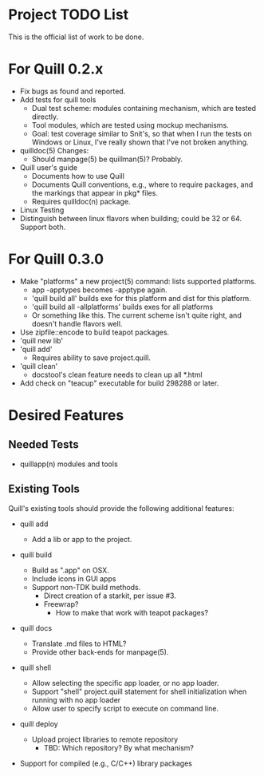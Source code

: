 # Project TODO List

This is the official list of work to be done.

# For Quill 0.2.x

* Fix bugs as found and reported.
* Add tests for quill tools
  * Dual test scheme: modules containing mechanism, which are tested
    directly.
  * Tool modules, which are tested using mockup mechanisms.
  * Goal: test coverage similar to Snit's, so that when I run the tests
    on Windows or Linux, I've really shown that I've not broken anything.
* quilldoc(5) Changes:
  * Should manpage(5) be quillman(5)?  Probably.
* Quill user's guide
  * Documents how to use Quill
  * Documents Quill conventions, e.g., where to require packages, and the
    markings that appear in pkg* files.
  * Requires quilldoc(n) package.
* Linux Testing
* Distinguish between linux flavors when building; could be 32 or 64.
  Support both.

# For Quill 0.3.0

* Make "platforms" a new project(5) command: lists supported platforms.
  * app -apptypes becomes -apptype again.
  * 'quill build all' builds exe for this platform and dist for this
    platform.
  * 'quill build all -allplatforms' builds exes for all platforms
  * Or something like this.  The current scheme isn't quite right, and
    doesn't handle flavors well.
* Use zipfile::encode to build teapot packages.
* 'quill new lib'
* 'quill add'
  * Requires ability to save project.quill.
* 'quill clean'
  * docstool's clean feature needs to clean up all *.html
* Add check on "teacup" executable for build 298288 or later.

# Desired Features

## Needed Tests

* quillapp(n) modules and tools

## Existing Tools

Quill's existing tools should provide the following additional features:

* quill add
  * Add a lib or app to the project.

* quill build
  * Build as ".app" on OSX.
  * Include icons in GUI apps
  * Support non-TDK build methods.
    * Direct creation of a starkit, per issue #3.
    * Freewrap?
      * How to make that work with teapot packages?

* quill docs
  * Translate .md files to HTML?
  * Provide other back-ends for manpage(5).

* quill shell
  * Allow selecting the specific app loader, or no app loader.
  * Support "shell" project.quill statement for shell initialization
    when running with no app loader
  * Allow user to specify script to execute on command line.

* quill deploy
  * Upload project libraries to remote repository
    * TBD: Which repository?  By what mechanism?

* Support for compiled (e.g., C/C++) library packages

